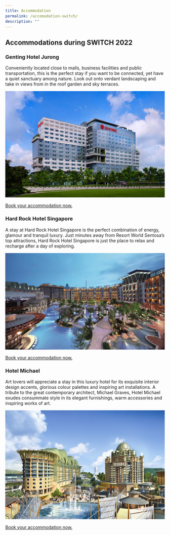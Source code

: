 ```yaml
---
title: Accommodation
permalink: /accomadation-switch/
description: ""
---
```

## Accommodations during SWITCH 2022

### **Genting Hotel Jurong**
Conveniently located close to malls, business facilities and public transportation, this is the perfect stay if you want to be connected, yet have a quiet sanctuary among nature. Look out onto verdant landscaping and take in views from in the roof garden and sky terraces.

![Genting Hotel Jurong SWITCH 2022](/images/genting.jpg)

[Book your accommodation now.](https://www.rwsentosa.com/en/hotels/genting-hotel-jurong)

### **Hard Rock Hotel Singapore**
A stay at Hard Rock Hotel Singapore is the perfect combination of energy, glamour and tranquil luxury. Just minutes away from Resort World Sentosa’s top attractions, Hard Rock Hotel Singapore is just the place to relax and recharge after a day of exploring.

![Hard Rock Hotel Singapore SWITCH 2022](/images/hard%20rock.jpg)

[Book your accommodation now.](https://www.rwsentosa.com/en/hotels/hard-rock-hotel-singapore)

### **Hotel Michael**
Art lovers will appreciate a stay in this luxury hotel for its exquisite interior design accents, glorious colour palettes and inspiring art installations. A tribute to the great contemporary architect, Michael Graves, Hotel Michael exudes consummate style in its elegant furnishings, warm accessories and inspiring works of art.

![Hotel Michael SWITCH 2022](/images/hotel%20michael.jpg)

[Book your accommodation now.](https://www.rwsentosa.com/en/hotels/hotel-michael)